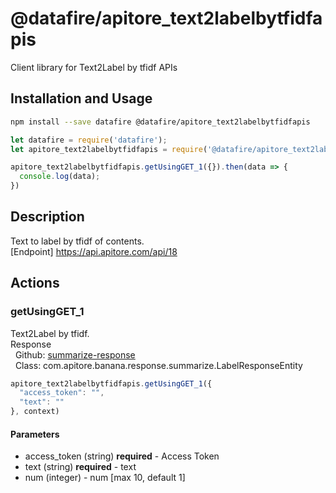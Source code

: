 # @datafire/apitore_text2labelbytfidfapis

Client library for Text2Label by tfidf APIs

## Installation and Usage
```bash
npm install --save datafire @datafire/apitore_text2labelbytfidfapis
```

```js
let datafire = require('datafire');
let apitore_text2labelbytfidfapis = require('@datafire/apitore_text2labelbytfidfapis').create();

apitore_text2labelbytfidfapis.getUsingGET_1({}).then(data => {
  console.log(data);
})
```

## Description
Text to label by tfidf of contents.<BR />[Endpoint] https://api.apitore.com/api/18

## Actions
### getUsingGET_1
Text2Label by tfidf.<BR />Response<BR />&nbsp; Github: <a href="https://github.com/keigohtr/apitore-response-parent/tree/master/summarize-response">summarize-response</a><BR />&nbsp; Class: com.apitore.banana.response.summarize.LabelResponseEntity<BR />


```js
apitore_text2labelbytfidfapis.getUsingGET_1({
  "access_token": "",
  "text": ""
}, context)
```

#### Parameters
* access_token (string) **required** - Access Token
* text (string) **required** - text
* num (integer) - num [max 10, default 1]

